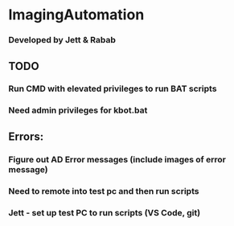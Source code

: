 # ImagingAutomation
### Developed by Jett & Rabab

## TODO
### Run CMD with elevated privileges to run BAT scripts
### Need admin privileges for kbot.bat

## Errors:
### Figure out AD Error messages (include images of error message)
### Need to remote into test pc and then run scripts
### Jett - set up test PC to run scripts (VS Code, git)
